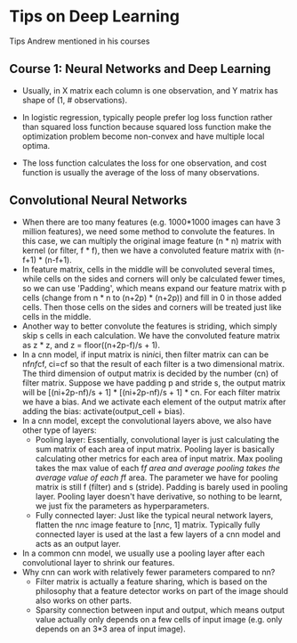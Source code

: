 # Tips on Deep Learning

Tips Andrew mentioned in his courses

## Course 1: Neural Networks and Deep Learning

* Usually, in X matrix each column is one observation, and Y matrix has shape of (1, # observations).

* In logistic regression, typically people prefer log loss function rather than
squared loss function because squared loss function make the optimization
problem become non-convex and have multiple local optima.

* The loss function calculates the loss for one observation, and cost function
is usually the average of the loss of many observations.


## Convolutional Neural Networks
* When there are too many features (e.g. 1000*1000 images can have 3 million features), we need some method to convolute the features. In this case, we can multiply the original image feature (n * n) matrix with kernel (or filter, f * f), then we have a convoluted feature matrix with (n-f+1) * (n-f+1).
* In feature matrix, cells in the middle will be convoluted several times, while cells on the sides and corners will only be calculated fewer times, so we can use 'Padding', which means expand our feature matrix with p cells (change from n * n to (n+2p) * (n+2p)) and fill in 0 in those added cells. Then those cells on the sides and corners will be treated just like cells in the middle.
* Another way to better convolute the features is striding, which simply skip s cells in each calculation. We have the convoluted feature matrix as z * z, and z = floor((n+2p-f)/s + 1).
* In a cnn model, if input matrix is ni*ni*ci, then filter matrix can can be nf*nf*cf, ci=cf so that the result of each filter is a two dimensional matrix. The third dimension of output matrix is decided by the number (cn) of filter matrix. Suppose we have padding p and stride s, the output matrix will be [(ni+2p-nf)/s + 1] * [(ni+2p-nf)/s + 1] * cn. For each filter matrix we have a bias. And we activate each element of the output matrix after adding the bias: activate(output_cell + bias).
* In a cnn model, except the convolutional layers above, we also have other type of layers:
  * Pooling layer: Essentially, convolutional layer is just calculating the sum matrix of each area of input matrix. Pooling layer is basically calculating other metrics for each area of input matrix. Max pooling takes the max value of each f*f area and average pooling takes the average value of each f*f area. The parameter we have for pooling matrix is still f (filter) and s (stride). Padding is barely used in pooling layer. Pooling layer doesn't have derivative, so nothing to be learnt, we just fix the parameters as hyperparameters.
  * Fully connected layer: Just like the typical neural network layers, flatten the n*n*c image feature to [n*n*c, 1] matrix. Typically fully connected layer is used at the last a few layers of a cnn model and acts as an output layer.
* In a common cnn model, we usually use a pooling layer after each convolutional layer to shrink our features.
* Why cnn can work with relatively fewer parameters compared to nn?
  * Filter matrix is actually a feature sharing, which is based on the philosophy that a feature detector works on part of the image should also works on other parts.  
  * Sparsity connection between input and output, which means output value actually only depends on a few cells of input image (e.g. only depends on an 3*3 area of input image).
